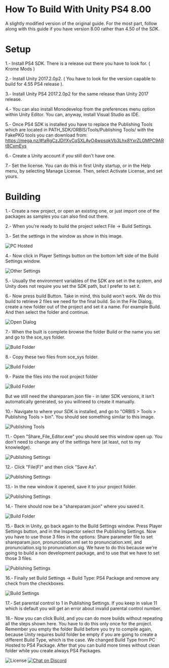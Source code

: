 # How To Build With Unity PS4 8.00
A slightly modified version of the original guide. For the most part, follow along with this guide if you have version 8.00 rather than 4.50 of the S*D*K.

Setup
=====

1.- Install PS4 S*D*K. There is a release out there you have to look for. ( Krome Mods )

2.- Install Unity 2017.2.0p2. ( You have to look for the version capable to build for 4.55 PS4 release ).

3.- Install Unity PS4 2017.2.0p2 for the same release than Unity 2017 release.

4.- You can also install Monodevelop from the preferences menu option within Unity Editor. You can, anyway, install Visual Studio as IDE.

5.- Once PS4 S*D*K is installed you have to replace the Publishing Tools which are located in PATH_SDK/ORBIS/Tools/Publishing Tools/ with the FakePKG tools you can download from: https://mega.nz/#!aRgCzJDI!XyCqSXLAyO4wpsqkVb3Lhx8YxrZLGMPC9ARt8CxmEys

6.- Create a Unity account if you still don't have one.

7.- Set the license. You can do this in first Unity startup, or in the Help menu, by selecting Manage License. Then, select Activate License, and set yours.


Building
========

1.- Create a new project, or open an existing one, or just import one of the packages as samples you can also find out there.

2.- When you're ready to build the project select File -> Build Settings.

3.- Set the settings in the window as show in this image.


![PC Hosted](https://github.com/RetroGamer74/HowToBuildWithUnityPS4FakePKG/blob/master/Captura1.PNG "Set PC Hosted")

4.- Now click in Player Settings button on the bottom left side of the Build Settings window.

![Other Settings](https://github.com/RetroGamer74/HowToBuildWithUnityPS4FakePKG/blob/master/Captura3.PNG "Other Settings")

5.- Usually the environment variables of the S*D*K are set in the system, and Unity does not require you set the S*D*K path, but I prefer to set it.

6.- Now press build Button. Take in mind, this build won't work. We do this build to retrieve 2 files we need for the final build. So in the File Dialog, create a new folder out of the project and set it a name. For example Build. And then select the folder and continue.

![Open Dialog](https://github.com/RetroGamer74/HowToBuildWithUnityPS4FakePKG/blob/master/Captura5.PNG "Open Dialog")

7.- When the built is complete browse the folder Build or the name you set and go to the sce_sys folder.

![Build Folder](https://github.com/RetroGamer74/HowToBuildWithUnityPS4FakePKG/blob/master/Captura6.PNG "Build Folder")

8.- Copy these two files from sce_sys folder.

![Build Folder](https://github.com/gamecoreSRC/HowToBuildWithUnityPS4800FakePKG/blob/master/image_2025-08-09_014511621.png "Build Folder")

9.- Paste the files into the root project folder

![Build Folder](https://github.com/gamecoreSRC/HowToBuildWithUnityPS4800FakePKG/blob/master/image_2025-08-09_014645480.png "Build Folder")

But we still need the shareparam.json file - in later S*D*K versions, it isn't automatically generated, so you willneed to create it manually.

10.- Navigate to where your S*D*K is installed, and go to "ORBIS > Tools > Publishing Tools > bin". You should see something similar to this image.

![Publishing Tools](https://github.com/gamecoreSRC/HowToBuildWithUnityPS4800FakePKG/blob/master/image_2025-08-09_015015867.png "Publishing Tools")

11.- Open "Share_File_Editor.exe" you should see this window open up. You don't need to change any of the settings here (at least, not to my knowledge).

![Publishing Settings](https://github.com/gamecoreSRC/HowToBuildWithUnityPS4800FakePKG/blob/master/image_2025-08-09_015148470.png "Publishing Tools")

12.- Click "File(F)" and then click "Save As".

![Publishing Settings](https://github.com/gamecoreSRC/HowToBuildWithUnityPS4800FakePKG/blob/master/image_2025-08-09_015527733.png "Publishing Tools")

13.- In the new window it opened, save it to your project folder.

![Publishing Settings](https://github.com/gamecoreSRC/HowToBuildWithUnityPS4800FakePKG/blob/master/image_2025-08-09_015614164.png "Publishing Tools")

14.- There should now be a "shareparam.json" where you saved it.

![Build Folder](https://github.com/gamecoreSRC/HowToBuildWithUnityPS4800FakePKG/blob/master/image_2025-08-09_015711184.png "Build Folder")

15.- Back in Unity, go back again to the Build Settings window. Press Player Settings button, and in the Inspector select the Publishing Settings. Now you have to use those 3 files in the options: Share parameter file to set shareparam.json, pronunciation.xml set to pronunciation.xml, and pronunciation.sig to pronunciation.sig. We have to do this because we're going to build a non development package, and to use that we have to set those 3 files.

![Publishing Settings](https://github.com/RetroGamer74/HowToBuildWithUnityPS4FakePKG/blob/master/Captura2.PNG "Publishing Settings")

16.- Finally set Build Settings -> Build Type: PS4 Package and remove any check from the checkboxes.

![Build Settings](https://github.com/RetroGamer74/HowToBuildWithUnityPS4FakePKG/blob/master/Captura.PNG "Build Settings")

17.- Set parental control to 1 in Publishing Settings. If you keep in value 11 which is default you will get an error about invalid parental control number.

18.- Now you can click Build, and you can do more builds without repeating all the steps shown here. You have to do this only once for the project. Remember you empty the folder Build before you try to compile again, because Unity requires build folder be empty if you are going to create a different Build Type, which is the case. We changed Build Type from PC Hosted to PS4 Package. After that you can build more times without clean folder while you create always PS4 Packages.


![License](https://img.shields.io/badge/License-GPLv2-blue.svg)
[![Chat on Discord](https://camo.githubusercontent.com/b4175720ede4f2621aa066ffbabb70ae30044679/68747470733a2f2f696d672e736869656c64732e696f2f62616467652f636861742d446973636f72642d627269676874677265656e2e737667)](https://discordapp.com/invite/cUnjkPH)
